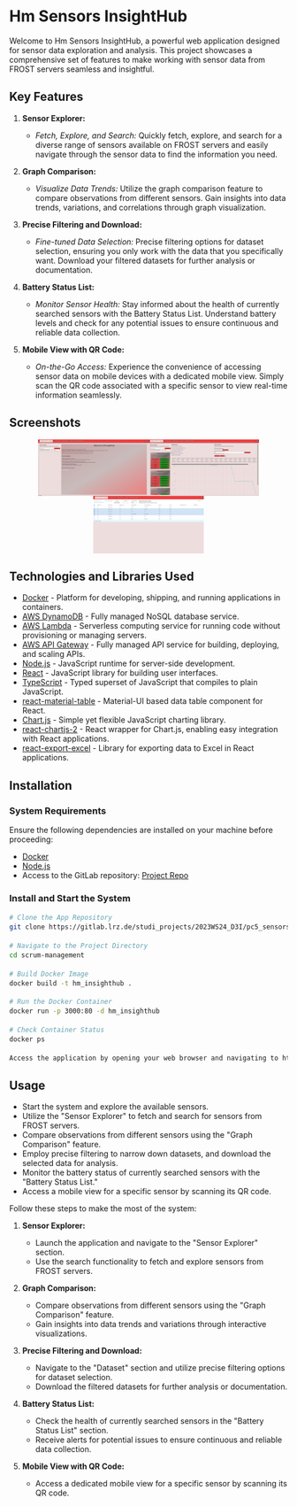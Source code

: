 # Hm Sensors InsightHub

Welcome to Hm Sensors InsightHub, a powerful web application designed for sensor data exploration and analysis. This project showcases a comprehensive set of features to make working with sensor data from FROST servers seamless and insightful.

## Key Features

1. **Sensor Explorer:**
   - *Fetch, Explore, and Search:* Quickly fetch, explore, and search for a diverse range of sensors available on FROST servers and easily navigate through the sensor data to find the information you need.

2. **Graph Comparison:**
   - *Visualize Data Trends:* Utilize the graph comparison feature to compare observations from different sensors. Gain insights into data trends, variations, and correlations through graph visualization.

3. **Precise Filtering and Download:**
   - *Fine-tuned Data Selection:* Precise filtering options for dataset selection, ensuring you only work with the data that you specifically want. Download your filtered datasets for further analysis or documentation.

4. **Battery Status List:**
   - *Monitor Sensor Health:* Stay informed about the health of currently searched sensors with the Battery Status List. Understand battery levels and check for any potential issues to ensure continuous and reliable data collection.

5. **Mobile View with QR Code:**
   - *On-the-Go Access:* Experience the convenience of accessing sensor data on mobile devices with a dedicated mobile view. Simply scan the QR code associated with a specific sensor to view real-time information seamlessly.


## Screenshots

<div style="display: flex; flex-wrap: wrap; justify-content: center;">
  <img src="src/images/img.png" alt="Screenshot 1" width="200" />
  <img src="src/images/img_1.png" alt="Screenshot 2" width="200" />
  <img src="src/images/img_2.png" alt="Screenshot 3" width="200" />
</div>

## Technologies and Libraries Used

- [Docker](https://www.docker.com/) - Platform for developing, shipping, and running applications in containers.
- [AWS DynamoDB](https://aws.amazon.com/dynamodb/) - Fully managed NoSQL database service.
- [AWS Lambda](https://aws.amazon.com/lambda/) - Serverless computing service for running code without provisioning or managing servers.
- [AWS API Gateway](https://aws.amazon.com/api-gateway/) - Fully managed API service for building, deploying, and scaling APIs.
- [Node.js](https://nodejs.org/) - JavaScript runtime for server-side development.
- [React](https://reactjs.org/) - JavaScript library for building user interfaces.
- [TypeScript](https://www.typescriptlang.org/) - Typed superset of JavaScript that compiles to plain JavaScript.
- [react-material-table](https://github.com/dataform-co/react-material-table) - Material-UI based data table component for React.
- [Chart.js](https://www.chartjs.org/) - Simple yet flexible JavaScript charting library.
- [react-chartjs-2](https://github.com/reactchartjs/react-chartjs-2) - React wrapper for Chart.js, enabling easy integration with React applications.
- [react-export-excel](https://github.com/saame/react-export-excel) - Library for exporting data to Excel in React applications.

## Installation

### System Requirements

Ensure the following dependencies are installed on your machine before proceeding:

- [Docker](https://www.docker.com/get-started)
- [Node.js](https://nodejs.org/en/download/)
- Access to the GitLab repository: [Project Repo](https://gitlab.lrz.de/studi_projects/2023WS24_D3I/pc5_sensors_hm-sense/scrum-management)

### Install and Start the System

```bash
# Clone the App Repository
git clone https://gitlab.lrz.de/studi_projects/2023WS24_D3I/pc5_sensors_hm-sense/scrum-management.git

# Navigate to the Project Directory
cd scrum-management

# Build Docker Image
docker build -t hm_insighthub .

# Run the Docker Container
docker run -p 3000:80 -d hm_insighthub

# Check Container Status
docker ps

Access the application by opening your web browser and navigating to http://localhost:3000.
```

## Usage

- Start the system and explore the available sensors.
- Utilize the "Sensor Explorer" to fetch and search for sensors from FROST servers.
- Compare observations from different sensors using the "Graph Comparison" feature.
- Employ precise filtering to narrow down datasets, and download the selected data for analysis.
- Monitor the battery status of currently searched sensors with the "Battery Status List."
- Access a mobile view for a specific sensor by scanning its QR code.

Follow these steps to make the most of the system:

1. **Sensor Explorer:**
   - Launch the application and navigate to the "Sensor Explorer" section.
   - Use the search functionality to fetch and explore sensors from FROST servers.

2. **Graph Comparison:**
   - Compare observations from different sensors using the "Graph Comparison" feature.
   - Gain insights into data trends and variations through interactive visualizations.

3. **Precise Filtering and Download:**
   - Navigate to the "Dataset" section and utilize precise filtering options for dataset selection.
   - Download the filtered datasets for further analysis or documentation.

4. **Battery Status List:**
   - Check the health of currently searched sensors in the "Battery Status List" section.
   - Receive alerts for potential issues to ensure continuous and reliable data collection.

5. **Mobile View with QR Code:**
   - Access a dedicated mobile view for a specific sensor by scanning its QR code.
